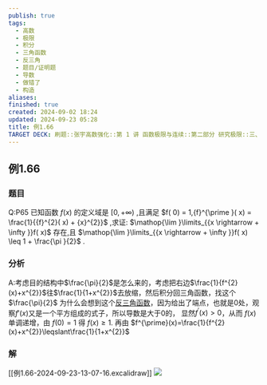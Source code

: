 ```yaml
---
publish: true
tags:
  - 高数
  - 极限
  - 积分
  - 三角函数
  - 反三角
  - 题目/证明题
  - 导数
  - 做错了
  - 构造
aliases: 
finished: true
created: 2024-09-02 18:24
updated: 2024-09-23 05:28
title: 例1.66
TARGET DECK: 刷题::张宇高数强化::第 1 讲 函数极限与连续::第二部分 研究极限::三、研究x趋近0处，f(x)的微观性态::例1.66
---
```

## 例1.66
### 题目
Q:P65 已知函数 $f( x)$ 的定义域是 $\lbrack 0, + \infty )$ ,且满足 $f( 0) = 1,{f}^{\prime }( x) = \frac{1}{{f}^{2}( x) + {x}^{2}}$ ,求证:
$\mathop{\lim }\limits_{{x \rightarrow + \infty }}f( x)$ 存在,且 $\mathop{\lim }\limits_{{x \rightarrow + \infty }}f( x) \leq 1 + \frac{\pi }{2}$ .
### 分析
A:考虑目的结构中$\frac{\pi}{2}$是怎么来的，考虑把右边$\frac{1}{f^{2}(x)+x^{2}}$往$\frac{1}{1+x^{2}}$去放缩，然后积分回三角函数，找这个$\frac{\pi}{2}$
为什么会想到这个[反三角函数](https://www.bilibili.com/video/BV1Yw4m1a757?t=52.7&p=67)，因为给出了端点，也就是0处，观察$f'(x)$又是一个平方组成的式子，所以导数是大于0的，
显然$f^{\prime}(x)>0$，从而 $f(x)$ 单调递增，由 $f(0)=1$ 得 $f(x)\geqslant1$. 
再由 $f^{\prime}(x)=\frac{1}{f^{2}(x)+x^{2}}\leqslant\frac{1}{1+x^{2}}$ 
### 解
[[例1.66-2024-09-23-13-07-16.excalidraw]]
![](https://img.hwenyi.tech/202409231327293.webp)

